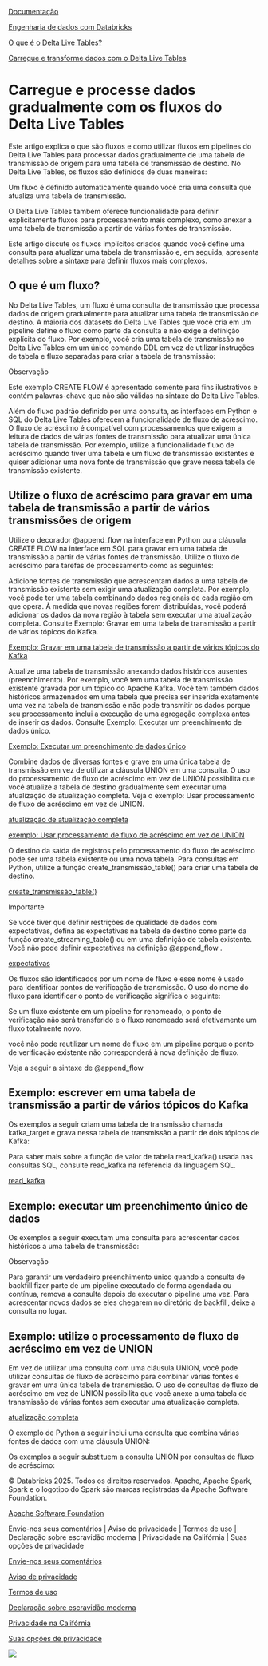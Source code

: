 [Documentação](https://docs.databricks.com/pt/delta-live-tables/flows.html/../index.html)

[Engenharia de dados com Databricks](https://docs.databricks.com/pt/delta-live-tables/flows.html/../data-engineering.html)

[O que é o Delta Live Tables?](https://docs.databricks.com/pt/delta-live-tables/flows.html/index.html)

[Carregue e transforme dados com o Delta Live Tables](https://docs.databricks.com/pt/delta-live-tables/flows.html/load-and-transform.html)

# Carregue e processe dados gradualmente com os fluxos do Delta Live Tables

[](https://docs.databricks.com/pt/delta-live-tables/flows.html/#load-and-process-data-incrementally-with-delta-live-tables-flows)

Este artigo explica o que são fluxos e como utilizar fluxos em pipelines do Delta Live Tables para processar dados gradualmente de uma tabela de transmissão de origem para uma tabela de transmissão de destino. No Delta Live Tables, os fluxos são definidos de duas maneiras:

Um fluxo é definido automaticamente quando você cria uma consulta que atualiza uma tabela de transmissão.

O Delta Live Tables também oferece funcionalidade para definir explicitamente fluxos para processamento mais complexo, como anexar a uma tabela de transmissão a partir de várias fontes de transmissão.

Este artigo discute os fluxos implícitos criados quando você define uma consulta para atualizar uma tabela de transmissão e, em seguida, apresenta detalhes sobre a sintaxe para definir fluxos mais complexos.

## O que é um fluxo?

[](https://docs.databricks.com/pt/delta-live-tables/flows.html/#what-is-a-flow)

No Delta Live Tables, um fluxo é uma consulta de transmissão que processa dados de origem gradualmente para atualizar uma tabela de transmissão de destino. A maioria dos datasets do Delta Live Tables que você cria em um pipeline define o fluxo como parte da consulta e não exige a definição explícita do fluxo. Por exemplo, você cria uma tabela de transmissão no Delta Live Tables em um único comando DDL em vez de utilizar instruções de tabela e fluxo separadas para criar a tabela de transmissão:

Observação

Este exemplo CREATE FLOW é apresentado somente para fins ilustrativos e contém palavras-chave que não são válidas na sintaxe do Delta Live Tables.



Além do fluxo padrão definido por uma consulta, as interfaces em Python e SQL do Delta Live Tables oferecem a funcionalidade de fluxo de acréscimo. O fluxo de acréscimo é compatível com processamentos que exigem a leitura de dados de várias fontes de transmissão para atualizar uma única tabela de transmissão. Por exemplo, utilize a funcionalidade fluxo de acréscimo quando tiver uma tabela e um fluxo de transmissão existentes e quiser adicionar uma nova fonte de transmissão que grave nessa tabela de transmissão existente.

## Utilize o fluxo de acréscimo para gravar em uma tabela de transmissão a partir de vários transmissões de origem

[](https://docs.databricks.com/pt/delta-live-tables/flows.html/#use-append-flow-to-write-to-a-streaming-table-from-multiple-source-streams)

Utilize o decorador @append_flow na interface em Python ou a cláusula CREATE FLOW na interface em SQL para gravar em uma tabela de transmissão a partir de várias fontes de transmissão. Utilize o fluxo de acréscimo para tarefas de processamento como as seguintes:

Adicione fontes de transmissão que acrescentam dados a uma tabela de transmissão existente sem exigir uma atualização completa. Por exemplo, você pode ter uma tabela combinando dados regionais de cada região em que opera. À medida que novas regiões forem distribuídas, você poderá adicionar os dados da nova região à tabela sem executar uma atualização completa. Consulte Exemplo: Gravar em uma tabela de transmissão a partir de vários tópicos do Kafka.

[Exemplo: Gravar em uma tabela de transmissão a partir de vários tópicos do Kafka](https://docs.databricks.com/pt/delta-live-tables/flows.html/#multiple-sources)

Atualize uma tabela de transmissão anexando dados históricos ausentes (preenchimento). Por exemplo, você tem uma tabela de transmissão existente gravada por um tópico do Apache Kafka. Você tem também dados históricos armazenados em uma tabela que precisa ser inserida exatamente uma vez na tabela de transmissão e não pode transmitir os dados porque seu processamento inclui a execução de uma agregação complexa antes de inserir os dados. Consulte Exemplo: Executar um preenchimento de dados único.

[Exemplo: Executar um preenchimento de dados único](https://docs.databricks.com/pt/delta-live-tables/flows.html/#backfill)

Combine dados de diversas fontes e grave em uma única tabela de transmissão em vez de utilizar a cláusula UNION em uma consulta. O uso do processamento de fluxo de acréscimo em vez de UNION possibilita que você atualize a tabela de destino gradualmente sem executar uma atualização de atualização completa. Veja o exemplo: Usar processamento de fluxo de acréscimo em vez de UNION.

[atualização de atualização completa](https://docs.databricks.com/pt/delta-live-tables/flows.html/updates.html#refresh-semantics)

[exemplo: Usar processamento de fluxo de acréscimo em vez de UNION](https://docs.databricks.com/pt/delta-live-tables/flows.html/#replace-union)

O destino da saída de registros pelo processamento do fluxo de acréscimo pode ser uma tabela existente ou uma nova tabela. Para consultas em Python, utilize a função create_transmissão_table() para criar uma tabela de destino.

[create_transmissão_table()](https://docs.databricks.com/pt/delta-live-tables/flows.html/python-ref.html#create-target-fn)

Importante

Se você tiver que definir restrições de qualidade de dados com expectativas, defina as expectativas na tabela de destino como parte da função create_streaming_table() ou em uma definição de tabela existente. Você não pode definir expectativas na definição @append_flow .

[expectativas](https://docs.databricks.com/pt/delta-live-tables/flows.html/expectations.html)

Os fluxos são identificados por um nome de fluxo e esse nome é usado para identificar pontos de verificação de transmissão. O uso do nome do fluxo para identificar o ponto de verificação significa o seguinte:

Se um fluxo existente em um pipeline for renomeado, o ponto de verificação não será transferido e o fluxo renomeado será efetivamente um fluxo totalmente novo.

você não pode reutilizar um nome de fluxo em um pipeline porque o ponto de verificação existente não corresponderá à nova definição de fluxo.

Veja a seguir a sintaxe de @append_flow

## Exemplo: escrever em uma tabela de transmissão a partir de vários tópicos do Kafka

[](https://docs.databricks.com/pt/delta-live-tables/flows.html/#example-write-to-a-streaming-table-from-multiple-kafka-topics)

Os exemplos a seguir criam uma tabela de transmissão chamada kafka_target e grava nessa tabela de transmissão a partir de dois tópicos de Kafka:

Para saber mais sobre a função de valor de tabela read_kafka() usada nas consultas SQL, consulte read_kafka na referência da linguagem SQL.

[read_kafka](https://docs.databricks.com/pt/delta-live-tables/flows.html/../sql/language-manual/functions/read_kafka.html)

## Exemplo: executar um preenchimento único de dados

[](https://docs.databricks.com/pt/delta-live-tables/flows.html/#example-run-a-one-time-data-backfill)

Os exemplos a seguir executam uma consulta para acrescentar dados históricos a uma tabela de transmissão:

Observação

Para garantir um verdadeiro preenchimento único quando a consulta de backfill fizer parte de um pipeline executado de forma agendada ou contínua, remova a consulta depois de executar o pipeline uma vez. Para acrescentar novos dados se eles chegarem no diretório de backfill, deixe a consulta no lugar.

## Exemplo: utilize o processamento de fluxo de acréscimo em vez de UNION

[](https://docs.databricks.com/pt/delta-live-tables/flows.html/#example-use-append-flow-processing-instead-of-union)

Em vez de utilizar uma consulta com uma cláusula UNION, você pode utilizar consultas de fluxo de acréscimo para combinar várias fontes e gravar em uma única tabela de transmissão. O uso de consultas de fluxo de acréscimo em vez de UNION possibilita que você anexe a uma tabela de transmissão de várias fontes sem executar uma atualização completa.

[atualização completa](https://docs.databricks.com/pt/delta-live-tables/flows.html/updates.html#refresh-semantics)

O exemplo de Python a seguir inclui uma consulta que combina várias fontes de dados com uma cláusula UNION:

Os exemplos a seguir substituem a consulta UNION por consultas de fluxo de acréscimo:

© Databricks 2025. Todos os direitos reservados. Apache, Apache Spark, Spark e o logotipo do Spark são marcas registradas da Apache Software Foundation.

[Apache Software Foundation](https://docs.databricks.com/pt/delta-live-tables/flows.html/http://www.apache.org/)

Envie-nos seus comentários | Aviso de privacidade | Termos de uso | Declaração sobre escravidão moderna | Privacidade na Califórnia | Suas opções de privacidade

[Envie-nos seus comentários](https://docs.databricks.com/pt/delta-live-tables/flows.html/mailto:doc-feedback@databricks.com?subject=Documentation%20Feedback)

[Aviso de privacidade](https://docs.databricks.com/pt/delta-live-tables/flows.html/https://www.databricks.com/legal/privacynotice)

[Termos de uso](https://docs.databricks.com/pt/delta-live-tables/flows.html/https://www.databricks.com/terms-of-use)

[Declaração sobre escravidão moderna](https://docs.databricks.com/pt/delta-live-tables/flows.html/https://www.databricks.com/legal/modern-slavery-policy-statement)

[Privacidade na Califórnia](https://docs.databricks.com/pt/delta-live-tables/flows.html/https://www.databricks.com/legal/supplemental-privacy-notice-california-residents)

[Suas opções de privacidade](https://docs.databricks.com/pt/delta-live-tables/flows.html/javascript:%20OneTrust.ToggleInfoDisplay())

![](https://docs.databricks.com/pt/delta-live-tables/flows.html/https://www.databricks.com/sites/default/files/2022-12/gpcicon_small.png)
